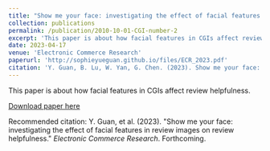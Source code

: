 ```yaml
---
title: "Show me your face: investigating the effect of facial features in review images on review helpfulness"
collection: publications
permalink: /publication/2010-10-01-CGI-number-2
excerpt: 'This paper is about how facial features in CGIs affect review helpfulness.'
date: 2023-04-17
venue: 'Electronic Commerce Research'
paperurl: 'http://sophieyueguan.github.io/files/ECR_2023.pdf'
citation: 'Y. Guan, B. Lu, W. Yan, G. Chen. (2023). Show me your face: investigating the effect of facial features in review images on review helpfulness; <i>Electronic Commerce Research</i>. Forthcoming.'
---
```

This paper is about how facial features in CGIs affect review helpfulness.

[Download paper here](http://sophieyueguan.github.io/files/ECR_2023.pdf)

Recommended citation: Y. Guan, et al. (2023). "Show me your face: investigating the effect of facial features in review images on review helpfulness." <i>Electronic Commerce Research</i>. Forthcoming.
